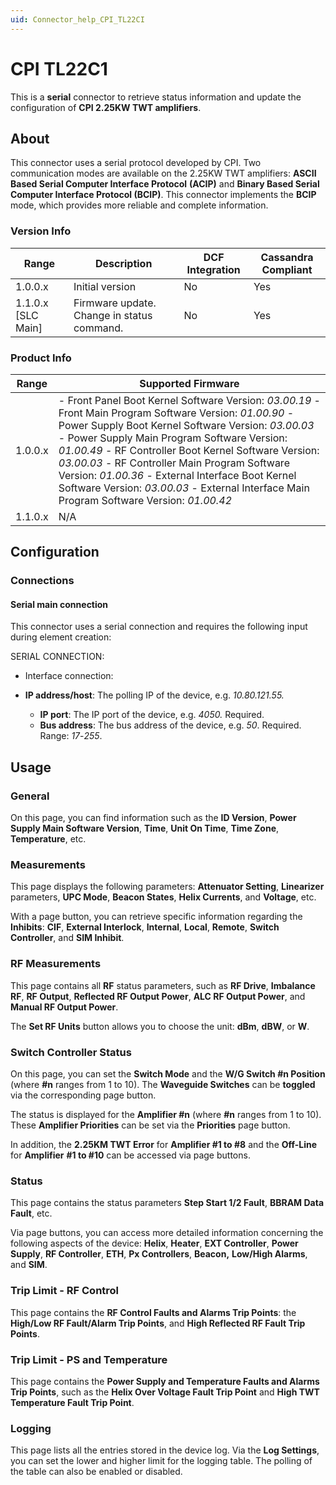 ```yaml
---
uid: Connector_help_CPI_TL22CI
---
```


# CPI TL22C1

This is a **serial** connector to retrieve status information and update the configuration of **CPI 2.25KW TWT amplifiers**.

## About

This connector uses a serial protocol developed by CPI. Two communication modes are available on the 2.25KW TWT amplifiers: **ASCII Based Serial Computer Interface Protocol** **(ACIP)** and **Binary Based Serial Computer Interface Protocol (BCIP)**. This connector implements the **BCIP** mode, which provides more reliable and complete information.

### Version Info

| **Range**            | **Description**                            | **DCF Integration** | **Cassandra Compliant** |
|----------------------|--------------------------------------------|---------------------|-------------------------|
| 1.0.0.x              | Initial version                            | No                  | Yes                     |
| 1.1.0.x \[SLC Main\] | Firmware update. Change in status command. | No                  | Yes                     |

### Product Info

| **Range** | **Supported Firmware**                                                                                                                                                                                                                                                                                                                                                                                                                                                     |
|-----------|----------------------------------------------------------------------------------------------------------------------------------------------------------------------------------------------------------------------------------------------------------------------------------------------------------------------------------------------------------------------------------------------------------------------------------------------------------------------------|
| 1.0.0.x   | \- Front Panel Boot Kernel Software Version: *03.00.19* - Front Main Program Software Version: *01.00.90* - Power Supply Boot Kernel Software Version: *03.00.03* - Power Supply Main Program Software Version: *01.00.49* - RF Controller Boot Kernel Software Version: *03.00.03* - RF Controller Main Program Software Version: *01.00.36* - External Interface Boot Kernel Software Version: *03.00.03* - External Interface Main Program Software Version: *01.00.42* |
| 1.1.0.x   | N/A                                                                                                                                                                                                                                                                                                                                                                                                                                                                        |

## Configuration

### Connections

#### Serial main connection

This connector uses a serial connection and requires the following input during element creation:

SERIAL CONNECTION:

- Interface connection:

- **IP address/host**: The polling IP of the device, e.g. *10.80.121.55.*
  - **IP port**: The IP port of the device, e.g. *4050.* Required.
  - **Bus address**: The bus address of the device, e.g. *50*. Required. Range: *17*-*255*.

## Usage

### General

On this page, you can find information such as the **ID Version**, **Power Supply Main Software Version**, **Time**, **Unit On Time**, **Time Zone**, **Temperature**, etc.

### Measurements

This page displays the following parameters: **Attenuator Setting**, **Linearizer** parameters, **UPC Mode**, **Beacon States**, **Helix Currents**, and **Voltage**, etc.

With a page button, you can retrieve specific information regarding the **Inhibits**: **CIF**, **External Interlock**, **Internal**, **Local**, **Remote**, **Switch Controller**, and **SIM Inhibit**.

### RF Measurements

This page contains all **RF** status parameters, such as **RF Drive**, **Imbalance RF**, **RF Output**, **Reflected RF Output Power**, **ALC RF Output Power**, and **Manual RF Output Power**.

The **Set RF Units** button allows you to choose the unit: **dBm**, **dBW**, or **W**.

### Switch Controller Status

On this page, you can set the **Switch Mode** and the **W/G Switch \#n Position** (where **\#n** ranges from 1 to 10). The **Waveguide Switches** can be **toggled** via the corresponding page button.

The status is displayed for the **Amplifier \#n** (where **\#n** ranges from 1 to 10). These **Amplifier Priorities** can be set via the **Priorities** page button.

In addition, the **2.25KM TWT Error** for **Amplifier \#1 to \#8** and the **Off-Line** for **Amplifier** **\#1 to \#10** can be accessed via page buttons.

### Status

This page contains the status parameters **Step Start 1/2 Fault**, **BBRAM Data Fault**, etc.

Via page buttons, you can access more detailed information concerning the following aspects of the device: **Helix**, **Heater**, **EXT Controller**, **Power Supply**, **RF Controller**, **ETH**, **Px Controllers**, **Beacon,** **Low/High Alarms**, and **SIM**.

### Trip Limit - RF Control

This page contains the **RF Control Faults and Alarms Trip Points**: the **High/Low RF Fault/Alarm Trip Points**, and **High Reflected RF Fault Trip Points**.

### Trip Limit - PS and Temperature

This page contains the **Power Supply and Temperature Faults and Alarms Trip Points**, such as the **Helix Over Voltage Fault Trip Point** and **High TWT Temperature Fault Trip Point**.

### Logging

This page lists all the entries stored in the device log. Via the **Log Settings**, you can set the lower and higher limit for the logging table. The polling of the table can also be enabled or disabled.

